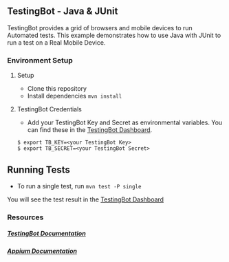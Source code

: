 ## TestingBot - Java & JUnit

TestingBot provides a grid of browsers and mobile devices to run Automated tests.
This example demonstrates how to use Java with JUnit to run a test on a Real Mobile Device.

### Environment Setup

1. Setup
	* Clone this repository
	* Install dependencies `mvn install`

2. TestingBot Credentials
    * Add your TestingBot Key and Secret as environmental variables. You can find these in the [TestingBot Dashboard](https://testingbot.com/members/).
    ```
    $ export TB_KEY=<your TestingBot Key>
    $ export TB_SECRET=<your TestingBot Secret>
    ```

## Running Tests
* To run a single test, run `mvn test -P single`

You will see the test result in the [TestingBot Dashboard](https://testingbot.com/members/)

### Resources
##### [TestingBot Documentation](https://testingbot.com/support/mobile/java.html)

##### [Appium Documentation](https://appium.io/)